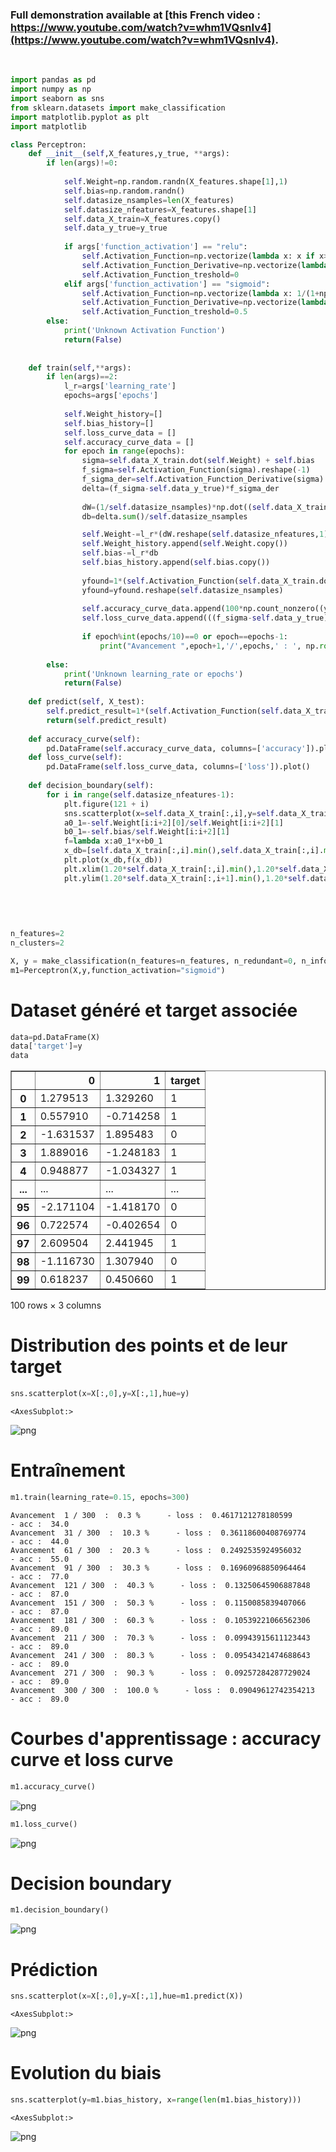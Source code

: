 ### Full demonstration available at [this French video : https://www.youtube.com/watch?v=whm1VQsnIv4](https://www.youtube.com/watch?v=whm1VQsnIv4).
<br />





```python
import pandas as pd
import numpy as np
import seaborn as sns
from sklearn.datasets import make_classification
import matplotlib.pyplot as plt
import matplotlib
```


```python
class Perceptron:
    def __init__(self,X_features,y_true, **args):
        if len(args)!=0:
            
            self.Weight=np.random.randn(X_features.shape[1],1)
            self.bias=np.random.randn()            
            self.datasize_nsamples=len(X_features)
            self.datasize_nfeatures=X_features.shape[1]
            self.data_X_train=X_features.copy()
            self.data_y_true=y_true
            
            if args['function_activation'] == "relu":
                self.Activation_Function=np.vectorize(lambda x: x if x>0 else 0,otypes=['float'])
                self.Activation_Function_Derivative=np.vectorize(lambda x: 1 if x>0 else 0,otypes=['float'])
                self.Activation_Function_treshold=0
            elif args['function_activation'] == "sigmoid":
                self.Activation_Function=np.vectorize(lambda x: 1/(1+np.exp(-x)),otypes=['float'])
                self.Activation_Function_Derivative=np.vectorize(lambda x: 1/(1+np.exp(-x)) * (1-1/(1+np.exp(-x))),otypes=['float'])
                self.Activation_Function_treshold=0.5
        else:
            print('Unknown Activation Function')
            return(False)
        
        
    def train(self,**args):
        if len(args)==2:
            l_r=args['learning_rate']
            epochs=args['epochs']
            
            self.Weight_history=[]
            self.bias_history=[]
            self.loss_curve_data = []
            self.accuracy_curve_data = []
            for epoch in range(epochs):
                sigma=self.data_X_train.dot(self.Weight) + self.bias
                f_sigma=self.Activation_Function(sigma).reshape(-1)
                f_sigma_der=self.Activation_Function_Derivative(sigma).reshape(-1)
                delta=(f_sigma-self.data_y_true)*f_sigma_der
                
                dW=(1/self.datasize_nsamples)*np.dot((self.data_X_train).T, delta)
                db=delta.sum()/self.datasize_nsamples

                self.Weight-=l_r*(dW.reshape(self.datasize_nfeatures,1))
                self.Weight_history.append(self.Weight.copy())
                self.bias-=l_r*db
                self.bias_history.append(self.bias.copy())
                
                yfound=1*(self.Activation_Function(self.data_X_train.dot(self.Weight) + self.bias)>self.Activation_Function_treshold)
                yfound=yfound.reshape(self.datasize_nsamples)
                                           
                self.accuracy_curve_data.append(100*np.count_nonzero((yfound==self.data_y_true))/len(self.data_y_true))
                self.loss_curve_data.append(((f_sigma-self.data_y_true)**2).mean())
                
                if epoch%int(epochs/10)==0 or epoch==epochs-1:
                    print("Avancement ",epoch+1,'/',epochs,' : ', np.round(100*(epoch+1)/epochs,1),'%{:>5} - loss : '.format(''),self.loss_curve_data[epoch], '{:>5} - acc : '.format(''),self.accuracy_curve_data[epoch])
        
        else:
            print('Unknown learning_rate or epochs')
            return(False)
        
    def predict(self, X_test):
        self.predict_result=1*(self.Activation_Function(self.data_X_train.dot(self.Weight) + self.bias)>self.Activation_Function_treshold).reshape(self.datasize_nsamples)
        return(self.predict_result)
    
    def accuracy_curve(self):
        pd.DataFrame(self.accuracy_curve_data, columns=['accuracy']).plot()
    def loss_curve(self):
        pd.DataFrame(self.loss_curve_data, columns=['loss']).plot()
        
    def decision_boundary(self):
        for i in range(self.datasize_nfeatures-1):
            plt.figure(121 + i)
            sns.scatterplot(x=self.data_X_train[:,i],y=self.data_X_train[:,i+1], hue=self.data_y_true)
            a0_1=-self.Weight[i:i+2][0]/self.Weight[i:i+2][1]
            b0_1=-self.bias/self.Weight[i:i+2][1]
            f=lambda x:a0_1*x+b0_1
            x_db=[self.data_X_train[:,i].min(),self.data_X_train[:,i].max()]
            plt.plot(x_db,f(x_db))
            plt.xlim(1.20*self.data_X_train[:,i].min(),1.20*self.data_X_train[:,i].max())
            plt.ylim(1.20*self.data_X_train[:,i+1].min(),1.20*self.data_X_train[:,i+1].max())
    
        
        
        
```


```python
n_features=2
n_clusters=2

X, y = make_classification(n_features=n_features, n_redundant=0, n_informative=2)
m1=Perceptron(X,y,function_activation="sigmoid")
```

# Dataset généré et target associée


```python
data=pd.DataFrame(X)
data['target']=y
data
```




<div>
<style scoped>
    .dataframe tbody tr th:only-of-type {
        vertical-align: middle;
    }

    .dataframe tbody tr th {
        vertical-align: top;
    }

    .dataframe thead th {
        text-align: right;
    }
</style>
<table border="1" class="dataframe">
  <thead>
    <tr style="text-align: right;">
      <th></th>
      <th>0</th>
      <th>1</th>
      <th>target</th>
    </tr>
  </thead>
  <tbody>
    <tr>
      <th>0</th>
      <td>1.279513</td>
      <td>1.329260</td>
      <td>1</td>
    </tr>
    <tr>
      <th>1</th>
      <td>0.557910</td>
      <td>-0.714258</td>
      <td>1</td>
    </tr>
    <tr>
      <th>2</th>
      <td>-1.631537</td>
      <td>1.895483</td>
      <td>0</td>
    </tr>
    <tr>
      <th>3</th>
      <td>1.889016</td>
      <td>-1.248183</td>
      <td>1</td>
    </tr>
    <tr>
      <th>4</th>
      <td>0.948877</td>
      <td>-1.034327</td>
      <td>1</td>
    </tr>
    <tr>
      <th>...</th>
      <td>...</td>
      <td>...</td>
      <td>...</td>
    </tr>
    <tr>
      <th>95</th>
      <td>-2.171104</td>
      <td>-1.418170</td>
      <td>0</td>
    </tr>
    <tr>
      <th>96</th>
      <td>0.722574</td>
      <td>-0.402654</td>
      <td>0</td>
    </tr>
    <tr>
      <th>97</th>
      <td>2.609504</td>
      <td>2.441945</td>
      <td>1</td>
    </tr>
    <tr>
      <th>98</th>
      <td>-1.116730</td>
      <td>1.307940</td>
      <td>0</td>
    </tr>
    <tr>
      <th>99</th>
      <td>0.618237</td>
      <td>0.450660</td>
      <td>1</td>
    </tr>
  </tbody>
</table>
<p>100 rows × 3 columns</p>
</div>



# Distribution des points et de leur target


```python
sns.scatterplot(x=X[:,0],y=X[:,1],hue=y)
```




    <AxesSubplot:>




    
![png](output_6_1.png)
    


# Entraînement


```python
m1.train(learning_rate=0.15, epochs=300)
```

    Avancement  1 / 300  :  0.3 %      - loss :  0.4617121278180599       - acc :  34.0
    Avancement  31 / 300  :  10.3 %      - loss :  0.36118600408769774       - acc :  44.0
    Avancement  61 / 300  :  20.3 %      - loss :  0.2492535924956032       - acc :  55.0
    Avancement  91 / 300  :  30.3 %      - loss :  0.16960968850964464       - acc :  77.0
    Avancement  121 / 300  :  40.3 %      - loss :  0.13250645906887848       - acc :  87.0
    Avancement  151 / 300  :  50.3 %      - loss :  0.1150085839407066       - acc :  87.0
    Avancement  181 / 300  :  60.3 %      - loss :  0.10539221066562306       - acc :  89.0
    Avancement  211 / 300  :  70.3 %      - loss :  0.09943915611123443       - acc :  89.0
    Avancement  241 / 300  :  80.3 %      - loss :  0.09543421474688643       - acc :  89.0
    Avancement  271 / 300  :  90.3 %      - loss :  0.09257284287729024       - acc :  89.0
    Avancement  300 / 300  :  100.0 %      - loss :  0.09049612742354213       - acc :  89.0
    

# Courbes d'apprentissage : accuracy curve et loss curve


```python
m1.accuracy_curve()
```


    
![png](output_10_0.png)
    



```python
m1.loss_curve()
```


    
![png](output_11_0.png)
    


# Decision boundary


```python
m1.decision_boundary()
```


    
![png](output_13_0.png)
    


# Prédiction


```python
sns.scatterplot(x=X[:,0],y=X[:,1],hue=m1.predict(X))
```




    <AxesSubplot:>




    
![png](output_15_1.png)
    


# Evolution du biais


```python
sns.scatterplot(y=m1.bias_history, x=range(len(m1.bias_history)))
```




    <AxesSubplot:>




    
![png](output_17_1.png)
    

